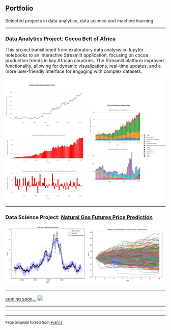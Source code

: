 ## Portfolio
Selected projects in data analytics, data science and machine learning

---

### Data Analytics Project: [Cocoa Belt of Africa](https://cocoabeltofafrica.streamlit.app/)
This project transitioned from exploratory data analysis in Jupyter notebooks to an interactive Streamlit application, focusing on cocoa production trends in key African countries. The Streamlit platform improved functionality, allowing for dynamic visualizations, real-time updates, and a more user-friendly interface for engaging with complex datasets.



<img src="images/cocoa_collection.jpg?raw=true"/>


---
### Data Science Project: [Natural Gas Futures Price Prediction](https://github.com/danielkaroly/Natural-Gas-Futures-Forecast)

<img src="images/NG_collection.jpg?raw=true"/>

---
[coming soon...](http://example.com/)
<img src="images/dummy_thumbnail.jpg?raw=true"/>

---


---




---
<p style="font-size:11px">Page template forked from <a href="https://github.com/evanca/quick-portfolio">evanca</a></p>
<!-- Remove above link if you don't want to attibute -->

